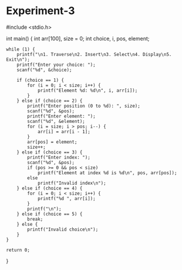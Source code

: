 # Experiment-3

#include <stdio.h>

int main() {
    int arr[100], size = 0;
    int choice, i, pos, element;

    while (1) {
        printf("\n1. Traverse\n2. Insert\n3. Select\n4. Display\n5. Exit\n");
        printf("Enter your choice: ");
        scanf("%d", &choice);

        if (choice == 1) {
            for (i = 0; i < size; i++) {
                printf("Element %d: %d\n", i, arr[i]);
            }
        } else if (choice == 2) {
            printf("Enter position (0 to %d): ", size);
            scanf("%d", &pos);
            printf("Enter element: ");
            scanf("%d", &element);
            for (i = size; i > pos; i--) {
                arr[i] = arr[i - 1];
            }
            arr[pos] = element;
            size++;
        } else if (choice == 3) {
            printf("Enter index: ");
            scanf("%d", &pos);
            if (pos >= 0 && pos < size)
                printf("Element at index %d is %d\n", pos, arr[pos]);
            else
                printf("Invalid index\n");
        } else if (choice == 4) {
            for (i = 0; i < size; i++) {
                printf("%d ", arr[i]);
            }
            printf("\n");
        } else if (choice == 5) {
            break;
        } else {
            printf("Invalid choice\n");
        }
    }

    return 0;
}
